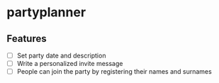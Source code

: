 # partyplanner

## Features

- [ ] Set party date and description
- [ ] Write a personalized invite message
- [ ] People can join the party by registering their names and surnames
